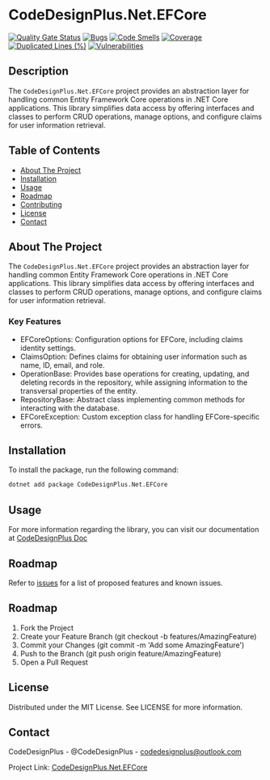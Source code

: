 # CodeDesignPlus.Net.EFCore
[![Quality Gate Status](https://sonarcloud.io/api/project_badges/measure?project=CodeDesignPlus.Net.EFCore&metric=alert_status)](https://sonarcloud.io/summary/new_code?id=CodeDesignPlus.Net.EFCore)
[![Bugs](https://sonarcloud.io/api/project_badges/measure?project=CodeDesignPlus.Net.EFCore&metric=bugs)](https://sonarcloud.io/summary/new_code?id=CodeDesignPlus.Net.EFCore)
[![Code Smells](https://sonarcloud.io/api/project_badges/measure?project=CodeDesignPlus.Net.EFCore&metric=code_smells)](https://sonarcloud.io/summary/new_code?id=CodeDesignPlus.Net.EFCore)
[![Coverage](https://sonarcloud.io/api/project_badges/measure?project=CodeDesignPlus.Net.EFCore&metric=coverage)](https://sonarcloud.io/summary/new_code?id=CodeDesignPlus.Net.EFCore)
[![Duplicated Lines (%)](https://sonarcloud.io/api/project_badges/measure?project=CodeDesignPlus.Net.EFCore&metric=duplicated_lines_density)](https://sonarcloud.io/summary/new_code?id=CodeDesignPlus.Net.EFCore)
[![Vulnerabilities](https://sonarcloud.io/api/project_badges/measure?project=CodeDesignPlus.Net.EFCore&metric=vulnerabilities)](https://sonarcloud.io/summary/new_code?id=CodeDesignPlus.Net.EFCore)


## Description
The `CodeDesignPlus.Net.EFCore` project provides an abstraction layer for handling common Entity Framework Core operations in .NET Core applications. This library simplifies data access by offering interfaces and classes to perform CRUD operations, manage options, and configure claims for user information retrieval.

## Table of Contents
- [About The Project](#about-the-project)
- [Installation](#installation)
- [Usage](#usage)
- [Roadmap](#roadmap)
- [Contributing](#contributing)
- [License](#license)
- [Contact](#contact)

## About The Project
The `CodeDesignPlus.Net.EFCore` project provides an abstraction layer for handling common Entity Framework Core operations in .NET Core applications. This library simplifies data access by offering interfaces and classes to perform CRUD operations, manage options, and configure claims for user information retrieval.

### Key Features
- EFCoreOptions: Configuration options for EFCore, including claims identity settings.
- ClaimsOption: Defines claims for obtaining user information such as name, ID, email, and role.
- OperationBase: Provides base operations for creating, updating, and deleting records in the repository, while assigning information to the transversal properties of the entity.
- RepositoryBase: Abstract class implementing common methods for interacting with the database.
- EFCoreException: Custom exception class for handling EFCore-specific errors.

## Installation
To install the package, run the following command:
```bash
dotnet add package CodeDesignPlus.Net.EFCore
```

## Usage
For more information regarding the library, you can visit our documentation at [CodeDesignPlus Doc](https://doc.codedesignplus.com)

## Roadmap
Refer to [issues](https://github.com/codedesignplus/CodeDesignPlus.Net.Sdk/issues) for a list of proposed features and known issues.

## Roadmap
1. Fork the Project
2. Create your Feature Branch (git checkout -b features/AmazingFeature)
3. Commit your Changes (git commit -m 'Add some AmazingFeature')
4. Push to the Branch (git push origin feature/AmazingFeature)
5. Open a Pull Request

## License
Distributed under the MIT License. See LICENSE for more information.

## Contact
CodeDesignPlus - @CodeDesignPlus - codedesignplus@outlook.com

Project Link: [CodeDesignPlus.Net.EFCore](https://github.com/codedesignplus/CodeDesignPlus.Net.Sdk/tree/main/packages/CodeDesignPlus.Net.EFCore)

